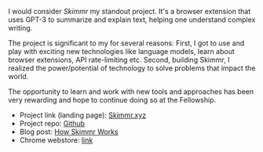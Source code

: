 I would consider _Skimmr_ my standout project. It's a browser extension that uses GPT-3 to summarize and explain text, helping one understand complex writing.

The project is significant to my for several reasons: First, I got to use and play with exciting new technologies like language models, learn about browser extensions, API rate-limiting etc. Second, building Skimmr, I realized the power/potential of technology to solve problems that impact the world. 

The opportunity to learn and work with new tools and approaches has been very rewarding and hope to continue doing so at the Fellowship.

- Project link (landing page): [Skimmr.xyz](https://skimmr.xyz)
- Project repo: [Github](https://github.com/yashkarthik/skimmr)
- Blog post: [How Skimmr Works](https://www.yashkarthik.xyz/archive/skimmr)
- Chrome webstore: [link](https://chrome.google.com/webstore/detail/skimmr/inchpcdcmkipekcoiimcdnfomdhdfcih)